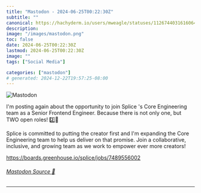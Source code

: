 ```yaml
---
title: "Mastodon - 2024-06-25T00:22:30Z"
subtitle: ""
canonical: https://hachyderm.io/users/mweagle/statuses/112674403161606413
description:
image: "/images/mastodon.png"
toc: false
date: 2024-06-25T00:22:30Z
lastmod: 2024-06-25T00:22:30Z
image: ""
tags: ["Social Media"]

categories: ["mastodon"]
# generated: 2024-12-22T19:57:25-08:00
---
```

![Mastodon](/images/mastodon.png)

<p>I&#39;m posting again about the opportunity to join Splice &#39;s Core Engineering team as a Senior Frontend Engineer. Because there is not only one, but TWO open roles! 2️⃣🎉</p><p>Splice is committed to putting the creator first and I&#39;m expanding the Core Engineering team to help us deliver on that promise. Join a collaborative, inclusive, and growing team as we work to empower ever more creators!</p><p><a href="https://boards.greenhouse.io/splice/jobs/7489556002" target="_blank" rel="nofollow noopener noreferrer" translate="no"><span class="invisible">https://</span><span class="ellipsis">boards.greenhouse.io/splice/jo</span><span class="invisible">bs/7489556002</span></a></p>


###### [Mastodon Source 🐘](https://hachyderm.io/@mweagle/112674403161606413)

___
